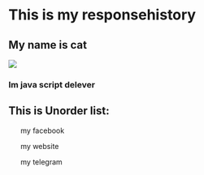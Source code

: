 <h1>This is my responsehistory</h1>

<h2>My name is cat</h2>

<img src="https://upload.wikimedia.org/wikipedia/commons/thumb/3/3a/Cat03.jpg/800px-Cat03.jpg">

<h3>Im java script delever</h3>

<h2>This is Unorder list:</h2>
<ul>my facebook</ul>
<ul>my website</ul>
<ul>my telegram</ul>
